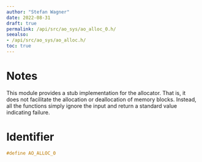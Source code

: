 ```yaml
---
author: "Stefan Wagner"
date: 2022-08-31
draft: true
permalink: /api/src/ao_sys/ao_alloc_0.h/
seealso:
- /api/src/ao_sys/ao_alloc.h/
toc: true
---
```


# Notes

This module provides a stub implementation for the allocator. That is, it does not facilitate the allocation or deallocation of memory blocks. Instead, all the functions simply ignore the input and return a standard value indicating failure.

# Identifier

```c
#define AO_ALLOC_0
```
